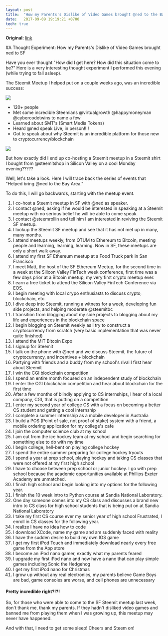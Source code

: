 ```yaml
---
layout: post
title:  "How my Parents's Dislike of Video Games brought @ned to the Bay Area: A Thought Experiment"
date:   2017-09-09 19:19:21 +0700
tech: true
---
```


**Original:** [link](https://steemit.com/steemit/@robertdurst10/how-my-parents-s-dislike-of-video-games-brought-ned-to-the-bay-area-a-thought-experiment)

#A Thought Experiment: How my Parents's Dislike of Video Games brought ned to SF

Have you ever thought "How did I get here? How did this situation come to be?" Here is a very interesting thought experiment I performed this evening (while trying to fall asleep).

The Steemit Meetup I helped put on a couple weeks ago, was an incredible success:

![](https://steemitimages.com/p/2ufhwNgM3qHKMFaa4azi9GypSfXtpHMUjUbxtMzvBoSYPb2AQPsFoVQ4NYBbejHg286Ju4Fnc?format=match&mode=fit&width=640)

* 120+ people
* Met some incredible Steemians @virtualgrowth @happymoneyman @cybercodetwins to name a few
* Learned about SMT's (Smart Media Tokens)
* Heard @ned speak Live, in person!!!!
* Got to speak about why Steemit is an incredible platform for those new to cryptocurrency/blockchain

![](https://steemitimages.com/DQmeXU6vMXgGwWLDxJrmUVJoSUi3t6kcXVGGVUpHXHrwtUU/Screen%20Shot%202017-10-29%20at%201.17.09%20AM.png)

But how exactly did I end up co-hosting a Steemit meetup in a Steemit shirt I bought from @steemitshop in Silicon Valley on a cool Monday evening?????

Well, let's take a look. Here I will trace back the series of events that "Helped bring @ned to the Bay Area."

To do this, I will go backwards, starting with the meetup event.

1. I co-host a Steemit meetup in SF with @ned as speaker.
2. I contact @ned, asking if he would be interested in speaking at a Steemit meetup with no serious belief he will be able to come speak.
3. I contact @steemrollin and tell him I am interested in reviving the Steemit SF meetup.
4. I lookup the Steemit SF meetup and see that it has not met up in many, many months.
5. I attend meetups weekly, from QTUM to Ethereum to Bitcoin, meeting people and learning, learning, learning. Now in SF, these meetups are only a short walk away.
6. I attend my first SF Ethereum meetup at a Food Truck park in San Francisco
7. I meet Matt, the host of the SF Ethereum Meetup, for the second time in a week at the Silicon Valley FinTech week conference, first time was a few days prior at a Bitcoin meetup, my very first crypto meetup ever.
8. I earn a free ticket to attend the Silicon Valley FinTech Conference via EOS.
9. I begin meeting with local crypo enthusiasts to discuss crypto, blockchain, etc.
10. I dive deep into Steemit, running a witness for a week, developing fun side projects, and helping moderate @steemitbc
11. I transition from blogging about my side projects to blogging about my life and experiences in the blockchain space
12. I begin blogging on Steemit weekly as I try to construct a cryptocurrency from scratch (very basic implementation that was never quite finished)
13. I attend the MIT Bitcoin Expo
14. I signup for Steemit
15. I talk on the phone with @ned and we discuss Steemit, the future of cryptocurrency, and incentives + blockchain
16. Partying with friends and a buddy from my school's rival I first hear about Steemit
17. I win the CGI blockchain competition
18. I spend an entire month focused on an independent study of blockchain
19. I enter the CGI blockchain competition and hear about blockchain for the first time
20. After a few months of blindly applying to CS internships, I hear of a local company, CGI, that is putting on a competition
21. I enter my second year of college CS with a focus on becoming a better CS student and getting a cool internship
22. I complete a summer internship as a mobile developer in Australia
23. I build a POS (Point of sale, not proof of stake) system with a friend, a mobile ordering application for my college's cafe
24. I join the computer science club at my school
25. I am cut from the ice hockey team at my school and begin searching for something else to do with my time
26. I begin college, hell-bent on playing college hockey
27. I spend the entire summer preparing for college hockey tryouts
28. I spend a year at prep school, playing hockey and taking CS classes that were not offered at my first high school
29. I have to choose between prep school or junior hockey. I go with prep school because the academic opportunities available at Phillips Exeter Academy are unmatched.
30. I finish high school and begin looking into my options for the following year.
31. I finish the 10 week intro to Python course at Sandia National Laboratory.
32. One day someone comes into my CS class and discusses a brand new intro to CS class for high school students that is being put on at Sandia National Laboratory
33. I take my first CS course ever my senior year of high school
Frustrated, I enroll in CS classes for the following year.
34. I realize I have no idea how to code
35. I download XCode, name my game and am suddenly faced with reality
36. I have the sudden desire to build my own IOS game
37. I get my first iPod Touch and immediately download nearly every free game from the App store
38. I become an iPod nano gamer, exactly what my parents feared
39. I upgrade my first iPod nano and now have a nano that can play simple games including Sonic the Hedgehog
40. I get my first iPod nano for Christmas
41. I grow up without any real electronics, my parents believe Game Boys are bad, game consoles are worse, and cell phones are unnecessary

#### Pretty incredible right?!?!

So, for those who were able to come to the SF Steemit meetup last week, don't thank me, thank my parents. If they hadn't disliked video games and banned me from playing them when I was growing up, this meetup may never have happened.

And with that, I need to get some sleep! Cheers and Steem on!